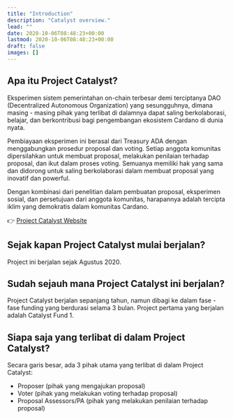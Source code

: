 ```yaml
---
title: "Introduction"
description: "Catalyst overview."
lead: ""
date: 2020-10-06T08:48:23+00:00
lastmod: 2020-10-06T08:48:23+00:00
draft: false
images: []
---
```


## Apa itu Project Catalyst?

Eksperimen sistem pemerintahan on-chain terbesar demi terciptanya DAO (Decentralized Autonomous Organization) yang sesungguhnya, dimana masing - masing pihak yang terlibat di dalamnya dapat saling berkolaborasi, belajar, dan berkontribusi bagi pengembangan ekosistem Cardano di dunia nyata.

Pembiayaan eksperimen ini berasal dari Treasury ADA dengan menggabungkan prosedur proposal dan voting. Setiap anggota komunitas dipersilahkan untuk membuat proposal, melakukan penilaian terhadap proposal, dan ikut dalam proses voting. Semuanya memiliki hak yang sama dan didorong untuk saling berkolaborasi dalam membuat proposal yang inovatif dan powerful.

Dengan kombinasi dari penelitian dalam pembuatan proposal, eksperimen sosial, dan persetujuan dari anggota komunitas, harapannya adalah tercipta iklim yang demokratis dalam komunitas Cardano.

👉 [Project Catalyst Website](https://projectcatalyst.org/)

## Sejak kapan Project Catalyst mulai berjalan?

Project ini berjalan sejak Agustus 2020.

## Sudah sejauh mana Project Catalyst ini berjalan?

Project Catalyst berjalan sepanjang tahun, namun dibagi ke dalam fase - fase funding yang berdurasi selama 3 bulan. Project pertama yang berjalan adalah Catalyst Fund 1.

## Siapa saja yang terlibat di dalam Project Catalyst?

Secara garis besar, ada 3 pihak utama yang terlibat di dalam Project Catalyst:

- Proposer (pihak yang mengajukan proposal)
- Voter (pihak yang melakukan voting terhadap proposal)
- Proposal Assessors/PA (pihak yang melakukan penilaian terhadap proposal)
